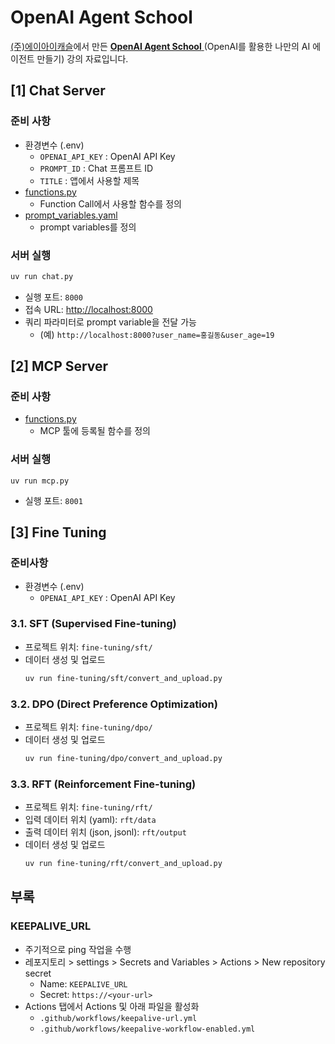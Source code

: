 # OpenAI Agent School

[(주)에이아이캐슬](https://aicastle.com)에서 만든 [**OpenAI Agent School** ](https://openai-agent.aicastle.school/)(OpenAI를 활용한 나만의 AI 에이전트 만들기) 강의 자료입니다.

## [1] Chat Server
### 준비 사항
- 환경변수 (.env)
    - `OPENAI_API_KEY` : OpenAI API Key
    - `PROMPT_ID` : Chat 프롬프트 ID
    - `TITLE` : 앱에서 사용할 제목
- [functions.py](functions.py)
    - Function Call에서 사용할 함수를 정의
- [prompt_variables.yaml](prompt_variables.yaml)
    - prompt variables를 정의

### 서버 실행
```bash
uv run chat.py
```
- 실행 포트: `8000`
- 접속 URL: <http://localhost:8000>
- 쿼리 파라미터로 prompt variable을 전달 가능
    - (예) `http://localhost:8000?user_name=홍길동&user_age=19`

## [2] MCP Server

### 준비 사항
- [functions.py](functions.py)
    - MCP 툴에 등록될 함수를 정의

### 서버 실행
```
uv run mcp.py
```
- 실행 포트: `8001`



## [3] Fine Tuning

### 준비사항
- 환경변수 (.env)
    - `OPENAI_API_KEY` : OpenAI API Key


### 3.1. SFT (Supervised Fine-tuning)

- 프로젝트 위치: `fine-tuning/sft/`
- 데이터 생성 및 업로드 
    ```sh
    uv run fine-tuning/sft/convert_and_upload.py
    ```

### 3.2. DPO (Direct Preference Optimization)

- 프로젝트 위치: `fine-tuning/dpo/`
- 데이터 생성 및 업로드 
    ```sh
    uv run fine-tuning/dpo/convert_and_upload.py
    ```

### 3.3. RFT (Reinforcement Fine-tuning)

- 프로젝트 위치: `fine-tuning/rft/`
- 입력 데이터 위치 (yaml): `rft/data`
- 출력 데이터 위치 (json, jsonl): `rft/output`
- 데이터 생성 및 업로드 
    ```sh
    uv run fine-tuning/rft/convert_and_upload.py
    ```

## 부록

### KEEPALIVE_URL
- 주기적으로 ping 작업을 수행
- 레포지토리 > settings > Secrets and Variables > Actions > New repository secret
    - Name: `KEEPALIVE_URL`
    - Secret: `https://<your-url>`
- Actions 탭에서 Actions 및 아래 파일을 활성화
    - `.github/workflows/keepalive-url.yml`
    - `.github/workflows/keepalive-workflow-enabled.yml`